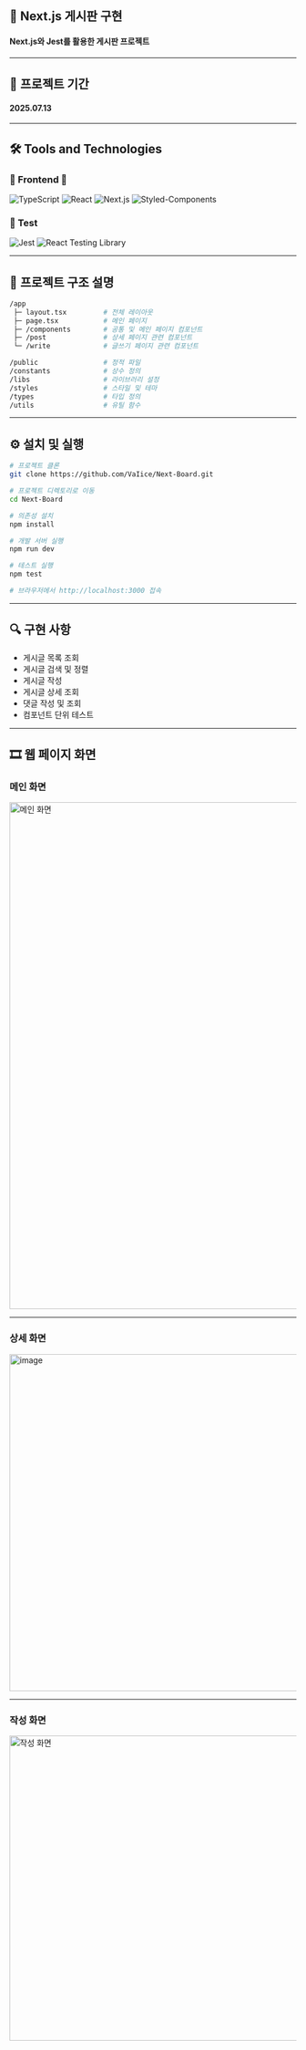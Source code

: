 ## 📝 Next.js 게시판 구현

#### Next.js와 Jest를 활용한 게시판 프로젝트

----
## 📅 프로젝트 기간
#### 2025.07.13
---

## 🛠️ Tools and Technologies

### 🎨 Frontend 🎨
![TypeScript](https://img.shields.io/badge/TypeScript-3178C6?style=for-the-badge&logo=typescript&logoColor=white)
![React](https://img.shields.io/badge/React-61DAFB?style=for-the-badge&logo=react&logoColor=black)
![Next.js](https://img.shields.io/badge/Next.js-000000?style=for-the-badge&logo=nextdotjs&logoColor=white)
![Styled-Components](https://img.shields.io/badge/styled--components-DB7093?style=for-the-badge&logo=styled-components&logoColor=white)

### 🧪 Test
![Jest](https://img.shields.io/badge/Jest-C21325?style=for-the-badge&logo=jest&logoColor=white)
![React Testing Library](https://img.shields.io/badge/React_Testing_Library-E33332?style=for-the-badge&logo=testing-library&logoColor=white)

---

## 📁 프로젝트 구조 설명

```bash
/app
 ├─ layout.tsx         # 전체 레이아웃
 ├─ page.tsx           # 메인 페이지
 ├─ /components        # 공통 및 메인 페이지 컴포넌트
 ├─ /post              # 상세 페이지 관련 컴포넌트
 └─ /write             # 글쓰기 페이지 관련 컴포넌트

/public                # 정적 파일
/constants             # 상수 정의
/libs                  # 라이브러리 설정
/styles                # 스타일 및 테마
/types                 # 타입 정의
/utils                 # 유틸 함수
```

---

## ⚙ 설치 및 실행

```bash
# 프로젝트 클론
git clone https://github.com/VaIice/Next-Board.git

# 프로젝트 디렉토리로 이동
cd Next-Board

# 의존성 설치
npm install

# 개발 서버 실행
npm run dev

# 테스트 실행
npm test

# 브라우저에서 http://localhost:3000 접속
```

---

## 🔍 구현 사항

- 게시글 목록 조회
- 게시글 검색 및 정렬
- 게시글 작성
- 게시글 상세 조회
- 댓글 작성 및 조회
- 컴포넌트 단위 테스트

---

## 🎞 웹 페이지 화면

### 메인 화면

<img width="705" height="889" alt="메인 화면" src="https://github.com/user-attachments/assets/1927b1f0-1d70-459d-b234-cfaf9e2a6b2e" />

---


### 상세 화면

<img width="654" height="591" alt="image" src="https://github.com/user-attachments/assets/85b4a7be-c374-4bb7-8e66-90a46e2a894c" />

---


### 작성 화면

<img width="646" height="535" alt="작성 화면" src="https://github.com/user-attachments/assets/94a72850-909a-4862-83b6-4335e2d53ecf" />
